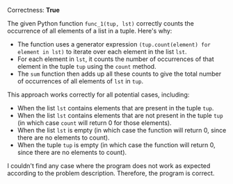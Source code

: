 Correctness: **True**

The given Python function `func_1(tup, lst)` correctly counts the occurrence of all elements of a list in a tuple. Here's why:

- The function uses a generator expression `(tup.count(element) for element in lst)` to iterate over each element in the list `lst`.
- For each element in `lst`, it counts the number of occurrences of that element in the tuple `tup` using the `count` method.
- The `sum` function then adds up all these counts to give the total number of occurrences of all elements of `lst` in `tup`.

This approach works correctly for all potential cases, including:

- When the list `lst` contains elements that are present in the tuple `tup`.
- When the list `lst` contains elements that are not present in the tuple `tup` (in which case `count` will return 0 for those elements).
- When the list `lst` is empty (in which case the function will return 0, since there are no elements to count).
- When the tuple `tup` is empty (in which case the function will return 0, since there are no elements to count).

I couldn't find any case where the program does not work as expected according to the problem description. Therefore, the program is correct.